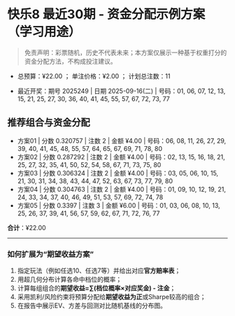 # 快乐8 最近30期 - 资金分配示例方案（学习用途）

> 免责声明：彩票随机，历史不代表未来；本方案仅展示一种基于权重打分的资金分配方法，不构成投注建议。

- 总预算：¥22.00 ； 单注价格：¥2.00 ； 计划总注数：11

- 最近开奖：期号 2025249 | 日期 2025-09-16(二) | 号码：01, 06, 07, 12, 13, 15, 21, 25, 27, 30, 36, 40, 41, 45, 55, 57, 67, 72, 73, 77


## 推荐组合与资金分配

- 方案01 | 分数 0.320757 | 注数   2 | 金额 ¥4.00 | 号码：06, 08, 11, 26, 27, 29, 39, 40, 41, 45, 48, 55, 57, 64, 65, 67, 69, 71, 78, 80
- 方案02 | 分数 0.287292 | 注数   2 | 金额 ¥4.00 | 号码：02, 13, 15, 16, 18, 21, 25, 27, 32, 35, 41, 50, 52, 54, 58, 67, 71, 73, 75, 80
- 方案03 | 分数 0.306324 | 注数   2 | 金额 ¥4.00 | 号码：03, 05, 06, 10, 15, 21, 30, 31, 34, 38, 43, 44, 47, 52, 63, 67, 73, 77, 79, 80
- 方案04 | 分数 0.304763 | 注数   2 | 金额 ¥4.00 | 号码：01, 09, 10, 12, 19, 21, 24, 33, 34, 37, 40, 46, 49, 51, 53, 57, 69, 72, 74, 78
- 方案05 | 分数 0.3397 | 注数   3 | 金额 ¥6.00 | 号码：01, 03, 06, 08, 10, 13, 25, 26, 37, 39, 41, 56, 57, 59, 62, 67, 71, 72, 76, 77

**合计**：¥22.00


---
### 如何扩展为“期望收益方案”

1) 指定玩法（例如任选10、任选7等）并给出对应**官方赔率表**；
2) 用超几何分布计算各命中档位的概率；
3) 计算每组组合的**期望收益=∑(档位概率×对应奖金) - 注金**；
4) 采用凯利/风险约束将预算分配给**期望收益为正**或Sharpe较高的组合；
5) 在报告中展示EV、方差与回测对比随机基线的分布图。